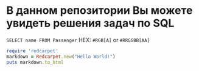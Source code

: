 # В данном репозитории Вы можете увидеть решения задач по SQL
`SELECT name FROM Passenger`
HEX: `#RGB[A]` or `#RRGGBB[AA]`
```ruby
require 'redcarpet'
markdown = Redcarpet.new("Hello World!")
puts markdown.to_html
```
